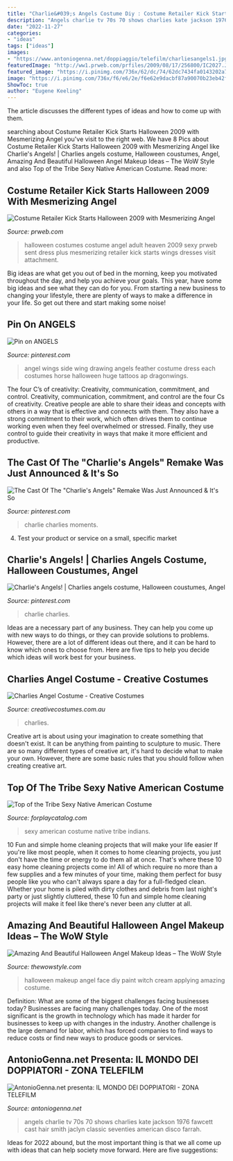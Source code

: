 ```yaml
---
title: "Charlie&#039;s Angels Costume Diy : Costume Retailer Kick Starts Halloween 2009 With Mesmerizing Angel"
description: "Angels charlie tv 70s 70 shows charlies kate jackson 1976 fawcett cast hair smith jaclyn classic seventies american disco farrah"
date: "2022-11-27"
categories:
- "ideas"
tags: ["ideas"]
images:
- "https://www.antoniogenna.net/doppiaggio/telefilm/charliesangels1.jpg"
featuredImage: "http://ww1.prweb.com/prfiles/2009/08/17/256800/IC2027.JPG"
featured_image: "https://i.pinimg.com/736x/62/dc/74/62dc7434fa0143202a781bbf66873a6b--tank-angels.jpg"
image: "https://i.pinimg.com/736x/f6/e6/2e/f6e62e9dacbf87a90070b23eb42f390c.jpg"
ShowToc: true
author: "Eugene Keeling"
---
```



The article discusses the different types of ideas and how to come up with them.

	

		
searching about Costume Retailer Kick Starts Halloween 2009 with Mesmerizing Angel you've visit to the right web. We have 8 Pics about Costume Retailer Kick Starts Halloween 2009 with Mesmerizing Angel like Charlie&#039;s Angels! | Charlies angels costume, Halloween coustumes, Angel, Amazing And Beautiful Halloween Angel Makeup Ideas – The WoW Style and also Top of the Tribe Sexy Native American Costume. Read more:
		
    
## Costume Retailer Kick Starts Halloween 2009 With Mesmerizing Angel

<img loading=lazy src="http://ww1.prweb.com/prfiles/2009/08/17/256800/IC2027.JPG" onerror="this.onerror=null;this.src='https://tse1.mm.bing.net/th?id=OIP.NJIvMjJik3q3Pe5-QA3cdwHaNI&amp;pid=15.1';" alt="Costume Retailer Kick Starts Halloween 2009 with Mesmerizing Angel">

_Source: prweb.com_

>halloween costumes costume angel adult heaven 2009 sexy prweb sent dress plus mesmerizing retailer kick starts wings dresses visit attachment. 

	

Big ideas are what get you out of bed in the morning, keep you motivated throughout the day, and help you achieve your goals. This year, have some big ideas and see what they can do for you. From starting a new business to changing your lifestyle, there are plenty of ways to make a difference in your life. So get out there and start making some noise!

    
## Pin On ANGELS

<img loading=lazy src="https://i.pinimg.com/736x/8f/51/f7/8f51f7cc08ff1ff55340a18273a48337--picture-tattoos-ap-drawing.jpg" onerror="this.onerror=null;this.src='https://tse4.mm.bing.net/th?id=OIP.3Y96ySb1oq3m8N5fRJ4a8gHaP4&amp;pid=15.1';" alt="Pin on ANGELS">

_Source: pinterest.com_

>angel wings side wing drawing angels feather costume dress each costumes horse halloween huge tattoos ap dragonwings. 

	

The four C’s of creativity: Creativity, communication, commitment, and control.
Creativity, communication, commitment, and control are the four Cs of creativity. Creative people are able to share their ideas and concepts with others in a way that is effective and connects with them. They also have a strong commitment to their work, which often drives them to continue working even when they feel overwhelmed or stressed. Finally, they use control to guide their creativity in ways that make it more efficient and productive.

    
## The Cast Of The &quot;Charlie&#039;s Angels&quot; Remake Was Just Announced &amp; It&#039;s So

<img loading=lazy src="https://i.pinimg.com/736x/f6/e6/2e/f6e62e9dacbf87a90070b23eb42f390c.jpg" onerror="this.onerror=null;this.src='https://tse3.mm.bing.net/th?id=OIP.WTT1vtL3ZV98XTqGnJ0u8QHaKA&amp;pid=15.1';" alt="The Cast Of The &quot;Charlie&#039;s Angels&quot; Remake Was Just Announced &amp; It&#039;s So">

_Source: pinterest.com_

>charlie charlies moments. 

	

4. Test your product or service on a small, specific market

    
## Charlie&#039;s Angels! | Charlies Angels Costume, Halloween Coustumes, Angel

<img loading=lazy src="https://i.pinimg.com/736x/62/dc/74/62dc7434fa0143202a781bbf66873a6b--tank-angels.jpg" onerror="this.onerror=null;this.src='https://tse3.mm.bing.net/th?id=OIP.ew7hfPhQQRMKfUA26vi_KgAAAA&amp;pid=15.1';" alt="Charlie&#039;s Angels! | Charlies angels costume, Halloween coustumes, Angel">

_Source: pinterest.com_

>charlie charlies. 

	

Ideas are a necessary part of any business. They can help you come up with new ways to do things, or they can provide solutions to problems. However, there are a lot of different ideas out there, and it can be hard to know which ones to choose from. Here are five tips to help you decide which ideas will work best for your business.

    
## Charlies Angel Costume - Creative Costumes

<img loading=lazy src="https://www.creativecostumes.com.au/wp-content/uploads/2012/01/costumes-for-website-012.jpg" onerror="this.onerror=null;this.src='https://tse1.mm.bing.net/th?id=OIP.YtauwJe-8IvTo5tuefQB7QHaJ4&amp;pid=15.1';" alt="Charlies Angel Costume - Creative Costumes">

_Source: creativecostumes.com.au_

>charlies. 

	

Creative art is about using your imagination to create something that doesn't exist. It can be anything from painting to sculpture to music. There are so many different types of creative art, it's hard to decide what to make your own. However, there are some basic rules that you should follow when creating creative art.

    
## Top Of The Tribe Sexy Native American Costume

<img loading=lazy src="http://www.forplaycatalog.com/images/product/jumbos/550011_lg.jpg" onerror="this.onerror=null;this.src='https://tse2.mm.bing.net/th?id=OIP.-XsedqqpDgurK5tj5OrKqQHaMW&amp;pid=15.1';" alt="Top of the Tribe Sexy Native American Costume">

_Source: forplaycatalog.com_

>sexy american costume native tribe indians. 

	

10 Fun and simple home cleaning projects that will make your life easier
If you're like most people, when it comes to home cleaning projects, you just don't have the time or energy to do them all at once. That's where these 10 easy home cleaning projects come in! All of which require no more than a few supplies and a few minutes of your time, making them perfect for busy people like you who can't always spare a day for a full-fledged clean. Whether your home is piled with dirty clothes and debris from last night's party or just slightly cluttered, these 10 fun and simple home cleaning projects will make it feel like there's never been any clutter at all.

    
## Amazing And Beautiful Halloween Angel Makeup Ideas – The WoW Style

<img loading=lazy src="http://thewowstyle.com/wp-content/uploads/2016/06/Angel-Halloween-Makeup.jpg" onerror="this.onerror=null;this.src='https://tse3.mm.bing.net/th?id=OIP.JzTCHvzp_ajdm4u5_nHqpgHaJ4&amp;pid=15.1';" alt="Amazing And Beautiful Halloween Angel Makeup Ideas – The WoW Style">

_Source: thewowstyle.com_

>halloween makeup angel face diy paint witch cream applying amazing costume. 

	

Definition: What are some of the biggest challenges facing businesses today?
Businesses are facing many challenges today. One of the most significant is the growth in technology which has made it harder for businesses to keep up with changes in the industry. Another challenge is the large demand for labor, which has forced companies to find ways to reduce costs or find new ways to produce goods or services.

    
## AntonioGenna.net Presenta: IL MONDO DEI DOPPIATORI - ZONA TELEFILM

<img loading=lazy src="https://www.antoniogenna.net/doppiaggio/telefilm/charliesangels1.jpg" onerror="this.onerror=null;this.src='https://tse3.mm.bing.net/th?id=OIP.ttbXcbRpw1_ypKXgF8tNDwHaEo&amp;pid=15.1';" alt="AntonioGenna.net presenta: IL MONDO DEI DOPPIATORI - ZONA TELEFILM">

_Source: antoniogenna.net_

>angels charlie tv 70s 70 shows charlies kate jackson 1976 fawcett cast hair smith jaclyn classic seventies american disco farrah. 

	

Ideas for 2022 abound, but the most important thing is that we all come up with ideas that can help society move forward. Here are five suggestions: 

